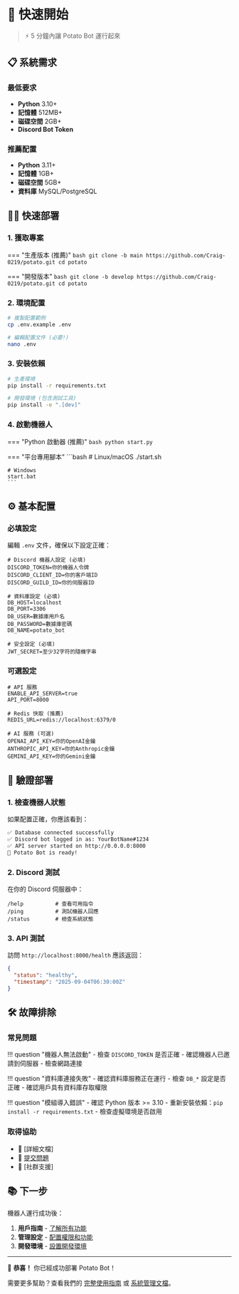 # 🚀 快速開始

> ⚡ 5 分鐘內讓 Potato Bot 運行起來

## 📋 系統需求

### 最低要求
- **Python** 3.10+
- **記憶體** 512MB+
- **磁碟空間** 2GB+
- **Discord Bot Token**

### 推薦配置
- **Python** 3.11+
- **記憶體** 1GB+
- **磁碟空間** 5GB+
- **資料庫** MySQL/PostgreSQL

## 🏃‍♂️ 快速部署

### 1. 獲取專案

=== "生產版本 (推薦)"
    ```bash
    git clone -b main https://github.com/Craig-0219/potato.git
    cd potato
    ```

=== "開發版本"
    ```bash
    git clone -b develop https://github.com/Craig-0219/potato.git
    cd potato
    ```

### 2. 環境配置

```bash
# 複製配置範例
cp .env.example .env

# 編輯配置文件 (必要!)
nano .env
```

### 3. 安裝依賴

```bash
# 生產環境
pip install -r requirements.txt

# 開發環境 (包含測試工具)
pip install -e ".[dev]"
```

### 4. 啟動機器人

=== "Python 啟動器 (推薦)"
    ```bash
    python start.py
    ```

=== "平台專用腳本"
    ```bash
    # Linux/macOS
    ./start.sh

    # Windows
    start.bat
    ```

## ⚙️ 基本配置

### 必填設定

編輯 `.env` 文件，確保以下設定正確：

```env
# Discord 機器人設定 (必填)
DISCORD_TOKEN=你的機器人令牌
DISCORD_CLIENT_ID=你的客戶端ID
DISCORD_GUILD_ID=你的伺服器ID

# 資料庫設定 (必填)
DB_HOST=localhost
DB_PORT=3306
DB_USER=數據庫用戶名
DB_PASSWORD=數據庫密碼
DB_NAME=potato_bot

# 安全設定 (必填)
JWT_SECRET=至少32字符的隨機字串
```

### 可選設定

```env
# API 服務
ENABLE_API_SERVER=true
API_PORT=8000

# Redis 快取 (推薦)
REDIS_URL=redis://localhost:6379/0

# AI 服務 (可選)
OPENAI_API_KEY=你的OpenAI金鑰
ANTHROPIC_API_KEY=你的Anthropic金鑰
GEMINI_API_KEY=你的Gemini金鑰
```

## 🎯 驗證部署

### 1. 檢查機器人狀態

如果配置正確，你應該看到：

```bash
✅ Database connected successfully
✅ Discord bot logged in as: YourBotName#1234
✅ API server started on http://0.0.0.0:8000
🚀 Potato Bot is ready!
```

### 2. Discord 測試

在你的 Discord 伺服器中：

```
/help          # 查看可用指令
/ping          # 測試機器人回應
/status        # 檢查系統狀態
```

### 3. API 測試

訪問 `http://localhost:8000/health` 應該返回：

```json
{
  "status": "healthy",
  "timestamp": "2025-09-04T06:30:00Z"
}
```

## 🛠️ 故障排除

### 常見問題

!!! question "機器人無法啟動"
    - 檢查 `DISCORD_TOKEN` 是否正確
    - 確認機器人已邀請到伺服器
    - 檢查網路連接

!!! question "資料庫連接失敗"
    - 確認資料庫服務正在運行
    - 檢查 `DB_*` 設定是否正確
    - 確認用戶具有資料庫存取權限

!!! question "模組導入錯誤"
    - 確認 Python 版本 >= 3.10
    - 重新安裝依賴：`pip install -r requirements.txt`
    - 檢查虛擬環境是否啟用

### 取得協助

- 📖 [詳細文檔]
- 🐛 [提交問題](https://github.com/Craig-0219/potato/issues)
- 💬 [社群支援]

## 📚 下一步

機器人運行成功後：

1. **用戶指南** - [了解所有功能](../user-guide/commands.md)
2. **管理設定** - [配置權限和功能](../development/ADMIN_PERMISSION_SETUP.md)
3. **開發環境** - [設置開發環境](project-setup.md)

---

🎉 **恭喜！** 你已經成功部署 Potato Bot！

需要更多幫助？查看我們的 [完整使用指南](../user-guide/commands.md) 或 [系統管理文檔](../development/ADMIN_PERMISSION_SETUP.md)。